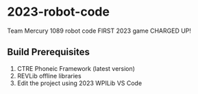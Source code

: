 # 2023-robot-code
Team Mercury 1089 robot code FIRST 2023 game CHARGED UP!

## Build Prerequisites
1.  CTRE Phoneic Framework (latest version)
2.  REVLib offline libraries
3.  Edit the project using 2023 WPILib VS Code
